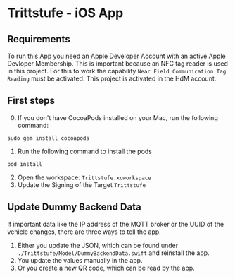# Trittstufe - iOS App

## Requirements
To run this App you need an Apple Developer Account with an active Apple Devloper Membership. This is important because an NFC tag reader is used in this project. For this to work the capability `Near Field Communication Tag Reading` must be activated. This project is activated in the HdM account.

## First steps
0. If you don't have CocoaPods installed on your Mac, run the following command:
```
sudo gem install cocoapods
```

1. Run the following command to install the pods

```
pod install
```

2. Open the workspace: `Trittstufe.xcworkspace`
3. Update the Signing of the Target `Trittstufe`

## Update Dummy Backend Data
If important data like the IP address of the MQTT broker or the UUID of the vehicle changes, there are three ways to tell the app. 
1. Either you update the JSON, which can be found under `./Trittstufe/Model/DummyBackendData.swift` and reinstall the app.
2. You update the values manually in the app. 
3. Or you create a new QR code, which can be read by the app.




